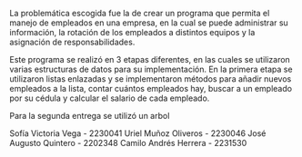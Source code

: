 La problemática escogida fue la de crear un programa que permita el manejo de empleados en una empresa, en la cual se puede administrar su información, la rotación de los empleados a distintos equipos y la asignación 
de responsabilidades. 

Este programa se realizó en 3 etapas diferentes, en las cuales se utilizaron varias estructuras de datos para su implementación. En la primera etapa se utilizaron listas enlazadas y se implementaron métodos para añadir nuevos empleados a la lista, contar cuántos empleados hay, buscar a un empleado por su cédula y calcular el salario de cada empleado.

Para la segunda entrega se utilizó un arbol 

Sofía Victoria Vega - 2230041
Uriel Muñoz Oliveros - 2230046
José Augusto Quintero - 2202348
Camilo Andrés Herrera - 2231530
